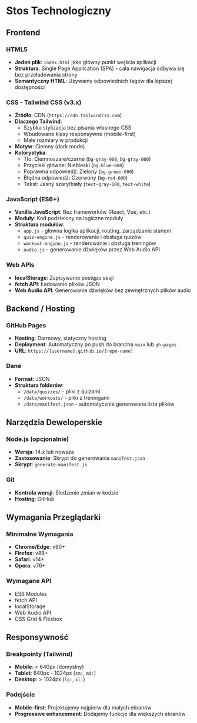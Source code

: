 # Stos Technologiczny

## Frontend

### HTML5
- **Jeden plik**: `index.html` jako główny punkt wejścia aplikacji
- **Struktura**: Single Page Application (SPA) - cała nawigacja odbywa się bez przeładowania strony
- **Semantyczny HTML**: Używamy odpowiednich tagów dla lepszej dostępności

### CSS - Tailwind CSS (v3.x)
- **Źródło**: CDN (`https://cdn.tailwindcss.com`)
- **Dlaczego Tailwind**: 
  - Szybka stylizacja bez pisania własnego CSS
  - Wbudowane klasy responsywne (mobile-first)
  - Małe rozmiary w produkcji
- **Motyw**: Ciemny (dark mode)
- **Kolorystyka**:
  - Tło: Ciemnoszare/czarne (`bg-gray-900`, `bg-gray-800`)
  - Przyciski główne: Niebieski (`bg-blue-600`)
  - Poprawna odpowiedź: Zielony (`bg-green-600`)
  - Błędna odpowiedź: Czerwony (`bg-red-600`)
  - Tekst: Jasny szary/biały (`text-gray-100`, `text-white`)

### JavaScript (ES6+)
- **Vanilla JavaScript**: Bez frameworków (React, Vue, etc.)
- **Moduły**: Kod podzielony na logiczne moduły
- **Struktura modułów**:
  - `app.js` - główna logika aplikacji, routing, zarządzanie stanem
  - `quiz-engine.js` - renderowanie i obsługa quizów
  - `workout-engine.js` - renderowanie i obsługa treningów
  - `audio.js` - generowanie dźwięków przez Web Audio API

### Web APIs
- **localStorage**: Zapisywanie postępu sesji
- **fetch API**: Ładowanie plików JSON
- **Web Audio API**: Generowanie dźwięków bez zewnętrznych plików audio

## Backend / Hosting

### GitHub Pages
- **Hosting**: Darmowy, statyczny hosting
- **Deployment**: Automatyczny po push do brancha `main` lub `gh-pages`
- **URL**: `https://[username].github.io/[repo-name]`

### Dane
- **Format**: JSON
- **Struktura folderów**:
  - `/data/quizzes/` - pliki z quizami
  - `/data/workouts/` - pliki z treningami
  - `/data/manifest.json` - automatycznie generowana lista plików

## Narzędzia Deweloperskie

### Node.js (opcjonalnie)
- **Wersja**: 14.x lub nowsza
- **Zastosowanie**: Skrypt do generowania `manifest.json`
- **Skrypt**: `generate-manifest.js`

### Git
- **Kontrola wersji**: Śledzenie zmian w kodzie
- **Hosting**: GitHub

## Wymagania Przeglądarki

### Minimalne Wymagania
- **Chrome/Edge**: v90+
- **Firefox**: v88+
- **Safari**: v14+
- **Opera**: v76+

### Wymagane API
- ES6 Modules
- fetch API
- localStorage
- Web Audio API
- CSS Grid & Flexbox

## Responsywność

### Breakpointy (Tailwind)
- **Mobile**: < 640px (domyślny)
- **Tablet**: 640px - 1024px (`sm:`, `md:`)
- **Desktop**: > 1024px (`lg:`, `xl:`)

### Podejście
- **Mobile-first**: Projektujemy najpierw dla małych ekranów
- **Progressive enhancement**: Dodajemy funkcje dla większych ekranów

